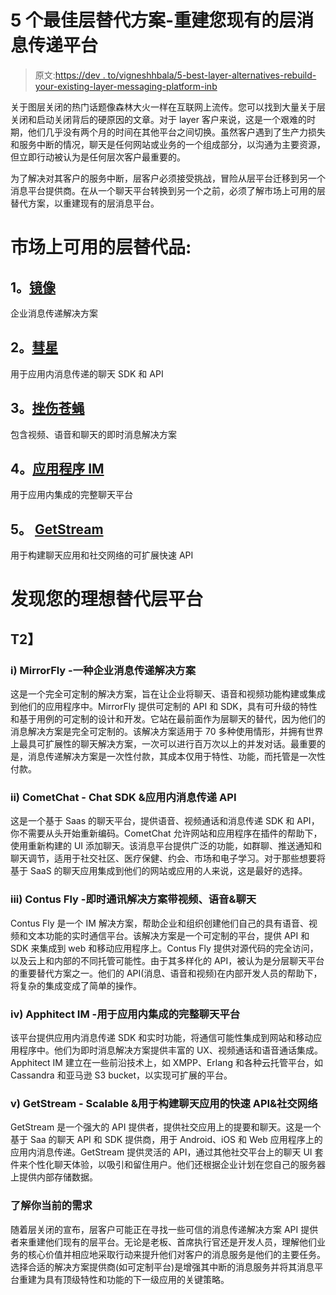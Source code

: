 # 5 个最佳层替代方案-重建您现有的层消息传递平台

> 原文:[https://dev . to/vigneshhbala/5-best-layer-alternatives-rebuild-your-existing-layer-messaging-platform-inb](https://dev.to/vigneshhbala/5-best-layer-alternatives-rebuild-your-existing-layer-messaging-platform-inb)

关于图层关闭的热门话题像森林大火一样在互联网上流传。您可以找到大量关于层关闭和启动关闭背后的硬原因的文章。对于 layer 客户来说，这是一个艰难的时期，他们几乎没有两个月的时间在其他平台之间切换。虽然客户遇到了生产力损失和服务中断的情况，聊天是任何网站或业务的一个组成部分，以沟通为主要资源，但立即行动被认为是任何层次客户最重要的。

为了解决对其客户的服务中断，层客户必须接受挑战，冒险从层平台迁移到另一个消息平台提供商。在从一个聊天平台转换到另一个之前，必须了解市场上可用的层替代方案，以重建现有的层消息平台。

# [](#layer-alternatives-available-in-the-market)市场上可用的层替代品:

## 1。[镜像](https://www.mirrorfly.com/layer-alternative.php)

企业消息传递解决方案

## 2。[彗星](https://www.cometchat.com/)

用于应用内消息传递的聊天 SDK 和 API

## [](#3-contus-fly)3。[挫伤苍蝇](https://www.contus.com/messaging-solutions.php)

包含视频、语音和聊天的即时消息解决方案

## [](#4-apphitect-im)4。[应用程序 IM](https://www.apphitect.ae/instant-messaging-solution.php)

用于应用内集成的完整聊天平台

## [](#5-getstream)5。 [GetStream](https://getstream.io)

用于构建聊天应用和社交网络的可扩展快速 API

# [](#discover-your-ideal-alternative-to-layer-platform)发现您的理想替代层平台

## T2】

### i) MirrorFly -一种企业消息传递解决方案

这是一个完全可定制的解决方案，旨在让企业将聊天、语音和视频功能构建或集成到他们的应用程序中。MirrorFly 提供可定制的 API 和 SDK，具有可升级的特性和基于用例的可定制的设计和开发。它站在最前面作为层聊天的替代，因为他们的消息解决方案是完全可定制的。该解决方案适用于 70 多种使用情形，并拥有世界上最具可扩展性的聊天解决方案，一次可以进行百万次以上的并发对话。最重要的是，消息传递解决方案是一次性付款，其成本仅用于特性、功能，而托管是一次性付款。

### [](#ii-cometchat-chat-sdk-amp-api-for-inapp-messaging)ii) CometChat - Chat SDK &应用内消息传递 API

这是一个基于 Saas 的聊天平台，提供语音、视频通话和消息传递 SDK 和 API，你不需要从头开始重新编码。CometChat 允许网站和应用程序在插件的帮助下，使用重新构建的 UI 添加聊天。该消息平台提供广泛的功能，如群聊、推送通知和聊天调节，适用于社交社区、医疗保健、约会、市场和电子学习。对于那些想要将基于 SaaS 的聊天应用集成到他们的网站或应用的人来说，这是最好的选择。

### [](#iii-contus-fly-instant-messaging-solution-with-video-voice-amp-chat)iii) Contus Fly -即时通讯解决方案带视频、语音&聊天

Contus Fly 是一个 IM 解决方案，帮助企业和组织创建他们自己的具有语音、视频和文本功能的实时通信平台。该解决方案是一个可定制的平台，提供 API 和 SDK 来集成到 web 和移动应用程序上。Contus Fly 提供对源代码的完全访问，以及云上和内部的不同托管可能性。由于其多样化的 API，被认为是分层聊天平台的重要替代方案之一。他们的 API(消息、语音和视频)在内部开发人员的帮助下，将复杂的集成变成了简单的操作。

### [](#iv-apphitect-im-complete-chat-platform-for-inapp-integration)iv) Apphitect IM -用于应用内集成的完整聊天平台

该平台提供应用内消息传递 SDK 和实时功能，将通信可能性集成到网站和移动应用程序中。他们为即时消息解决方案提供丰富的 UX、视频通话和语音通话集成。Apphitect IM 建立在一些前沿技术上，如 XMPP、Erlang 和各种云托管平台，如 Cassandra 和亚马逊 S3 bucket，以实现可扩展的平台。

### [](#v-getstream-scalable-amp-fast-api-for-building-chat-app-amp-social-networks)v) GetStream - Scalable &用于构建聊天应用的快速 API&社交网络

GetStream 是一个强大的 API 提供者，提供社交应用上的提要和聊天。这是一个基于 Saa 的聊天 API 和 SDK 提供商，用于 Android、iOS 和 Web 应用程序上的应用内消息传递。GetStream 提供灵活的 API，通过其他社交平台上的聊天 UI 套件来个性化聊天体验，以吸引和留住用户。他们还根据企业计划在您自己的服务器上提供内部存储数据。

### [](#understand-your-current-need)了解你当前的需求

随着层关闭的宣布，层客户可能正在寻找一些可信的消息传递解决方案 API 提供者来重建他们现有的层平台。无论是老板、首席执行官还是开发人员，理解他们业务的核心价值并相应地采取行动来提升他们对客户的消息服务是他们的主要任务。选择合适的解决方案提供商(如可定制平台)是增强其中断的消息服务并将其消息平台重建为具有顶级特性和功能的下一级应用的关键策略。
